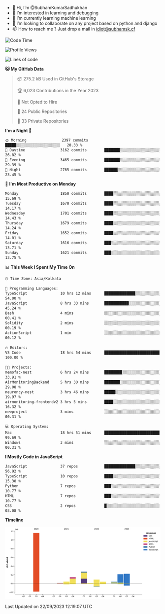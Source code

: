 - 👋 Hi, I’m @SubhamKumarSadhukhan
- 👀 I’m interested in learning and debugging
- 🌱 I’m currently learning machine learning
- 💞️ I’m looking to collaborate on any project based on python and django
- 📫 How to reach me ?
      Just drop a mail in idiot@subhamsk.cf

<!---
SubhamKumarSadhukhan/SubhamKumarSadhukhan is a ✨ special ✨ repository because its `README.md` (this file) appears on your GitHub profile.
You can click the Preview link to take a look at your changes.
--->


<!--START_SECTION:waka-->
![Code Time](http://img.shields.io/badge/Code%20Time-1%2C578%20hrs%2049%20mins-blue)

![Profile Views](http://img.shields.io/badge/Profile%20Views-11-blue)

![Lines of code](https://img.shields.io/badge/From%20Hello%20World%20I%27ve%20Written-2.2%20million%20lines%20of%20code-blue)

**🐱 My GitHub Data** 

> 📦 275.2 kB Used in GitHub's Storage 
 > 
> 🏆 6,023 Contributions in the Year 2023
 > 
> 🚫 Not Opted to Hire
 > 
> 📜 24 Public Repositories 
 > 
> 🔑 33 Private Repositories 
 > 
**I'm a Night 🦉** 

```text
🌞 Morning                2397 commits        █████░░░░░░░░░░░░░░░░░░░░   20.33 % 
🌆 Daytime                3162 commits        ███████░░░░░░░░░░░░░░░░░░   26.82 % 
🌃 Evening                3465 commits        ███████░░░░░░░░░░░░░░░░░░   29.39 % 
🌙 Night                  2765 commits        ██████░░░░░░░░░░░░░░░░░░░   23.45 % 
```
📅 **I'm Most Productive on Monday** 

```text
Monday                   1850 commits        ████░░░░░░░░░░░░░░░░░░░░░   15.69 % 
Tuesday                  1670 commits        ████░░░░░░░░░░░░░░░░░░░░░   14.17 % 
Wednesday                1701 commits        ████░░░░░░░░░░░░░░░░░░░░░   14.43 % 
Thursday                 1679 commits        ████░░░░░░░░░░░░░░░░░░░░░   14.24 % 
Friday                   1652 commits        ████░░░░░░░░░░░░░░░░░░░░░   14.01 % 
Saturday                 1616 commits        ███░░░░░░░░░░░░░░░░░░░░░░   13.71 % 
Sunday                   1621 commits        ███░░░░░░░░░░░░░░░░░░░░░░   13.75 % 
```


📊 **This Week I Spent My Time On** 

```text
🕑︎ Time Zone: Asia/Kolkata

💬 Programming Languages: 
TypeScript               10 hrs 12 mins      ██████████████░░░░░░░░░░░   54.00 % 
JavaScript               8 hrs 33 mins       ███████████░░░░░░░░░░░░░░   45.24 % 
Bash                     4 mins              ░░░░░░░░░░░░░░░░░░░░░░░░░   00.41 % 
Solidity                 2 mins              ░░░░░░░░░░░░░░░░░░░░░░░░░   00.19 % 
ActionScript             1 min               ░░░░░░░░░░░░░░░░░░░░░░░░░   00.12 % 

🔥 Editors: 
VS Code                  18 hrs 54 mins      █████████████████████████   100.00 % 

🐱‍💻 Projects: 
memofac-nest             6 hrs 24 mins       ████████░░░░░░░░░░░░░░░░░   33.91 % 
AirMonitoringBackend     5 hrs 30 mins       ███████░░░░░░░░░░░░░░░░░░   29.08 % 
neuroncy-nest            3 hrs 46 mins       █████░░░░░░░░░░░░░░░░░░░░   19.97 % 
airmonitoring-frontendv2 3 hrs 5 mins        ████░░░░░░░░░░░░░░░░░░░░░   16.32 % 
newproject               3 mins              ░░░░░░░░░░░░░░░░░░░░░░░░░   00.31 % 

💻 Operating System: 
Mac                      18 hrs 51 mins      █████████████████████████   99.69 % 
Windows                  3 mins              ░░░░░░░░░░░░░░░░░░░░░░░░░   00.31 % 
```

**I Mostly Code in JavaScript** 

```text
JavaScript               37 repos            ██████████████░░░░░░░░░░░   56.92 % 
TypeScript               10 repos            ████░░░░░░░░░░░░░░░░░░░░░   15.38 % 
Python                   7 repos             ███░░░░░░░░░░░░░░░░░░░░░░   10.77 % 
HTML                     7 repos             ███░░░░░░░░░░░░░░░░░░░░░░   10.77 % 
CSS                      2 repos             █░░░░░░░░░░░░░░░░░░░░░░░░   03.08 % 
```



**Timeline**

![Lines of Code chart](https://raw.githubusercontent.com/SubhamKumarSadhukhan/SubhamKumarSadhukhan/main/assets/bar_graph.png)


 Last Updated on 22/09/2023 12:19:07 UTC
<!--END_SECTION:waka-->
